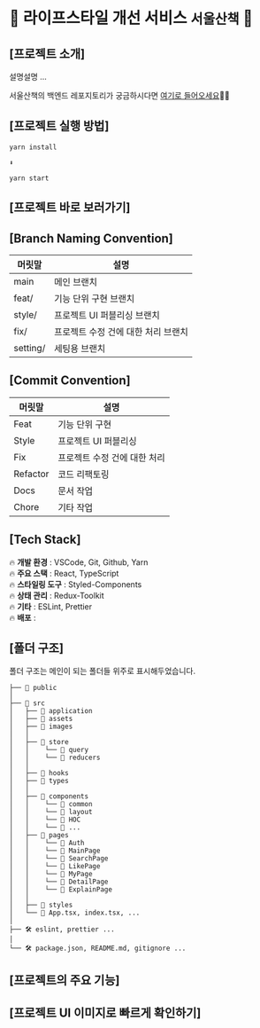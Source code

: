 # 🌱 라이프스타일 개선 서비스 `서울산책` 🌱

## [프로젝트 소개]

설명설명 ...

서울산책의 백엔드 레포지토리가 궁금하시다면 [여기로 들어오세요](https://github.com/seoyun-dev/MZplace)🙌🏻

## [프로젝트 실행 방법]

```
yarn install

⬇️

yarn start
```

## [프로젝트 바로 보러가기]

## [Branch Naming Convention]

| 머릿말   | 설명                                |
| -------- | ----------------------------------- |
| main     | 메인 브랜치                         |
| feat/    | 기능 단위 구현 브랜치               |
| style/   | 프로젝트 UI 퍼블리싱 브랜치         |
| fix/     | 프로젝트 수정 건에 대한 처리 브랜치 |
| setting/ | 세팅용 브랜치                       |

## [Commit Convention]

| 머릿말   | 설명                         |
| -------- | ---------------------------- |
| Feat     | 기능 단위 구현               |
| Style    | 프로젝트 UI 퍼블리싱         |
| Fix      | 프로젝트 수정 건에 대한 처리 |
| Refactor | 코드 리팩토링                |
| Docs     | 문서 작업                    |
| Chore    | 기타 작업                    |

## [Tech Stack]

🔥 **개발 환경** : VSCode, Git, Github, Yarn  
🔥 **주요 스택** : React, TypeScript  
🔥 **스타일링 도구** : Styled-Components  
🔥 **상태 관리** : Redux-Toolkit  
🔥 **기타** : ESLint, Prettier  
🔥 **배포** :

## [폴더 구조]

폴더 구조는 메인이 되는 폴더들 위주로 표시해두었습니다.

```
├── 📂 public
│
├── 📂 src
│   ├── 📂 application
│   ├── 📂 assets
│   ├── 📂 images
│   │
│   ├── 📂 store
│   │    └── 📂 query
│   │    └── 📂 reducers
│   │
│   ├── 📂 hooks
│   ├── 📂 types
│   │
│   ├── 📂 components
│   │    └── 📂 common
│   │    └── 📂 layout
│   │    └── 📂 HOC
│   │    └── 📂 ...
│   ├── 📂 pages
│   │    └── 📂 Auth
│   │    └── 📂 MainPage
│   │    └── 📂 SearchPage
│   │    └── 📂 LikePage
│   │    └── 📂 MyPage
│   │    └── 📂 DetailPage
│   │    └── 📂 ExplainPage
│   │
│   ├── 📂 styles
│   └── 📝 App.tsx, index.tsx, ...
│
├── 🛠 eslint, prettier ...
│
└── 🛠 package.json, README.md, gitignore ...

```

## [프로젝트의 주요 기능]

## [프로젝트 UI 이미지로 빠르게 확인하기]
